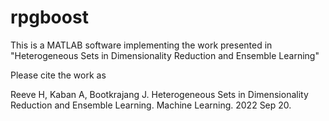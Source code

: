 # rpgboost
This is a MATLAB software implementing the work presented in "Heterogeneous Sets in Dimensionality Reduction and Ensemble Learning"

Please cite the work as

Reeve H, Kaban A, Bootkrajang J. Heterogeneous Sets in Dimensionality Reduction and Ensemble Learning. Machine Learning. 2022 Sep 20.

